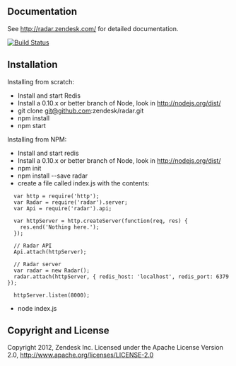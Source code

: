 ## Documentation

See http://radar.zendesk.com/ for detailed documentation.

[![Build Status](https://travis-ci.org/zendesk/radar.png?branch=master)](https://travis-ci.org/zendesk/radar)

## Installation

Installing from scratch:

- Install and start Redis
- Install a 0.10.x or better branch of Node, look in http://nodejs.org/dist/
- git clone git@github.com:zendesk/radar.git
- npm install
- npm start

Installing from NPM:

- Install and start redis
- Install a 0.10.x or better branch of Node, look in http://nodejs.org/dist/
- npm init
- npm install --save radar
- create a file called index.js with the contents:
```
  var http = require('http');
  var Radar = require('radar').server;
  var Api = require('radar').api;

  var httpServer = http.createServer(function(req, res) {
    res.end('Nothing here.');
  });

  // Radar API
  Api.attach(httpServer);

  // Radar server
  var radar = new Radar();
  radar.attach(httpServer, { redis_host: 'localhost', redis_port: 6379 });

  httpServer.listen(8000);
```
- node index.js

## Copyright and License

Copyright 2012, Zendesk Inc.
Licensed under the Apache License Version 2.0, http://www.apache.org/licenses/LICENSE-2.0
